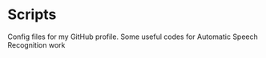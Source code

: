 # Scripts
Config files for my GitHub profile.
Some useful codes for Automatic Speech Recognition work
